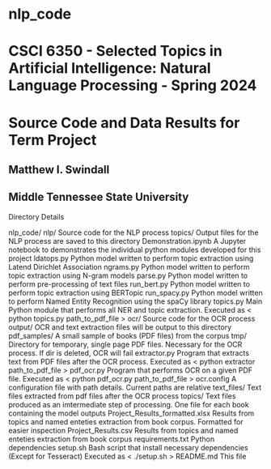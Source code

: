 # nlp_code

<h1>CSCI 6350 - Selected Topics in Artificial Intelligence: Natural Language Processing - Spring 2024</h1>
<h1>Source Code and Data Results for Term Project</h1>
<h2>Matthew I. Swindall</h2>
<h2>Middle Tennessee State University</h2>

<p>
Directory Details

nlp_code/
    nlp/			Source code for the NLP process
        topics/				Output files for the NLP process are saved to this directory
        Demonstration.ipynb		A Jupyter notebook to demonstrates the individual python modules developed for this project
        ldatops.py			Python model written to perform topic extraction using Latend Dirichlet Association
        ngrams.py			Python model written to perform topic extraction using N-gram models
        parse.py			Python model written to perform pre-processing of text files
        run_bert.py			Python model written to perform topic extraction using BERTopic
        run_spacy.py			Python model written to perform Named Entity Recognition using the spaCy library
        topics.py			Main Python module that performs all NER and topic extraction. Executed as < python topics.py path_to_pdf_file >
    ocr/			Source code for the OCR process
        output/				OCR and text extraction files will be output to this directory
        pdf_samples/			A small sample of books (PDF files) from the corpus
        tmp/				Directory for temporary, single page PDF files. Necessary for the OCR process. If dir is deleted, OCR will fail
        extractor.py			Program that extracts text from PDF files after the OCR process. Executed as < python extractor path_to_pdf_file >
        pdf_ocr.py			Program that performs OCR on a given PDF file. Executed as < python pdf_ocr.py path_to_pdf_file >
        ocr.config			A configuration file with path details. Current paths are relative
    text_files/				Text files extracted from pdf files after the OCR process
    topics/				Text files produced as an imtermediate step of processing. One file for each book containing the model outputs
    Project_Results_formatted.xlsx	Results from topics and named enteties extraction from book corpus. Formatted for easier inspection
    Project_Results.csv			Results from topics and named enteties extraction from book corpus
    requirements.txt			Python dependencies
    setup.sh				Bash script that install necessary dependencies (Except for Tesseract) Executed as < ./setup.sh >
    README.md				This file
</p>
